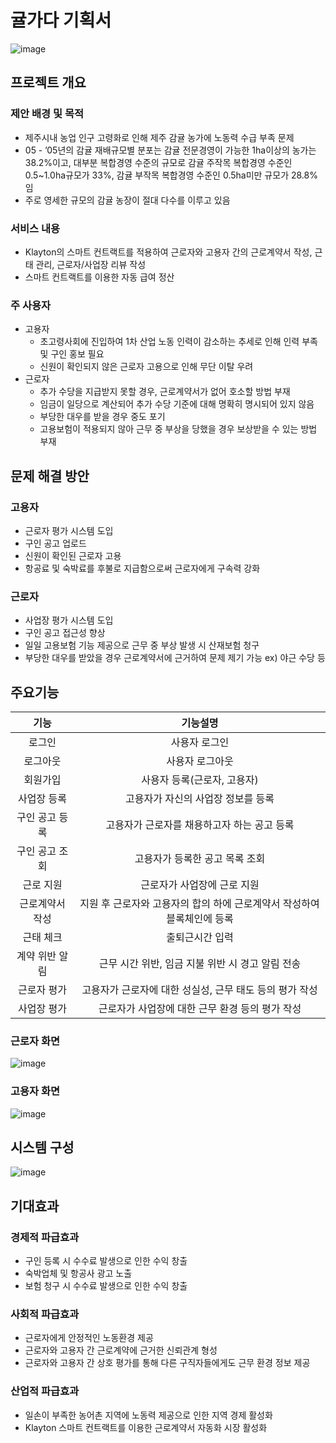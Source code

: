 # 귤가다 기획서

![image](https://user-images.githubusercontent.com/43080040/67140245-bf977800-f293-11e9-8532-935620e57a17.png)



## 프로젝트 개요

### 	제안 배경 및 목적

- 제주시내 농업 인구 고령화로 인해 제주 감귤 농가에 노동력 수급 부족 문제 
- 05 - ’05년의 감귤 재배규모별 분포는 감귤 전문경영이 가능한 1ha이상의 농가는 38.2%이고, 대부분 복합경영 수준의 규모로 감귤 주작목 복합경영 수준인 0.5~1.0ha규모가 33%, 감귤 부작목 복합경영 수준인 0.5ha미만 규모가 28.8%임
- 주로 영세한 규모의 감귤 농장이 절대 다수를 이루고 있음



### 	서비스 내용

- Klayton의 스마트 컨트랙트를 적용하여 근로자와 고용자 간의 근로계약서 작성, 근태 관리, 근로자/사업장 리뷰 작성
- 스마트 컨트랙트를 이용한 자동 급여 정산



### 	주 사용자

- 고용자
  - 초고령사회에 진입하여 1차 산업 노동 인력이 감소하는 추세로 인해 인력 부족 및 구인 홍보 필요
  - 신원이 확인되지 않은 근로자 고용으로 인해 무단 이탈 우려
- 근로자
  - 추가 수당을 지급받지 못할 경우, 근로계약서가 없어 호소할 방법 부재
  - 임금이 일당으로 계산되어 추가 수당 기준에 대해 명확히 명시되어 있지 않음
  - 부당한 대우를 받을 경우 중도 포기
  - 고용보험이 적용되지 않아 근무 중 부상을 당했을 경우 보상받을 수 있는 방법 부재



## 문제 해결 방안

### 	고용자

- 근로자 평가 시스템 도입
- 구인 공고 업로드
- 신원이 확인된 근로자 고용
- 항공료 및 숙박료를 후불로 지급함으로써 근로자에게 구속력 강화

### 	근로자

- 사업장 평가 시스템 도입
- 구인 공고 접근성 향상
- 일일 고용보험 기능 제공으로 근무 중 부상 발생 시 산재보험 청구
- 부당한 대우를 받았을 경우 근로계약서에 근거하여 문제 제기 가능
   ex) 야근 수당 등

## 주요기능

|      기능       |                           기능설명                           |
| :-------------: | :----------------------------------------------------------: |
|     로그인      |                        사용자 로그인                         |
|    로그아웃     |                       사용자 로그아웃                        |
|    회원가입     |                 사용자 등록(근로자, 고용자)                  |
|   사업장 등록   |              고용자가 자신의 사업장 정보를 등록              |
| 구인 공고 등록  |         고용자가 근로자를 채용하고자 하는 공고 등록          |
| 구인 공고 조회  |                고용자가 등록한 공고 목록 조회                |
|    근로 지원    |                 근로자가 사업장에 근로 지원                  |
| 근로계약서 작성 | 지원 후 근로자와 고용자의 합의 하에 근로계약서 작성하여 블록체인에 등록 |
|    근태 체크    |                       출퇴근시간 입력                        |
| 계약 위반 알림  |       근무 시간 위반, 임금 지불 위반 시 경고 알림 전송       |
|   근로자 평가   |   고용자가 근로자에 대한 성실성, 근무 태도 등의 평가 작성    |
|   사업장 평가   |       근로자가 사업장에 대한 근무 환경 등의 평가 작성        |

### 	근로자 화면

![image](https://user-images.githubusercontent.com/43080040/67140443-51ec4b80-f295-11e9-980e-964dd9e14e77.png)

### 	고용자 화면

![image](https://user-images.githubusercontent.com/43080040/67140449-5dd80d80-f295-11e9-8cb4-75a8338b4a8f.png)

## 시스템 구성

![image](https://user-images.githubusercontent.com/43080040/67140455-6defed00-f295-11e9-8ff7-6de13a5fde9d.png)

## 기대효과

### 	경제적 파급효과

- 구인 등록 시 수수료 발생으로 인한 수익 창출
- 숙박업체 및 항공사 광고 노출
- 보험 청구 시 수수료 발생으로 인한 수익 창출

### 	사회적 파급효과

- 근로자에게 안정적인 노동환경 제공 
- 근로자와 고용자 간 근로계약에 근거한 신뢰관계 형성
- 근로자와 고용자 간 상호 평가를 통해 다른 구직자들에게도 근무 환경 정보 제공

### 	산업적 파급효과

- 일손이 부족한 농어촌 지역에 노동력 제공으로 인한 지역 경제 활성화 
- Klayton 스마트 컨트랙트를 이용한 근로계약서 자동화 시장 활성화